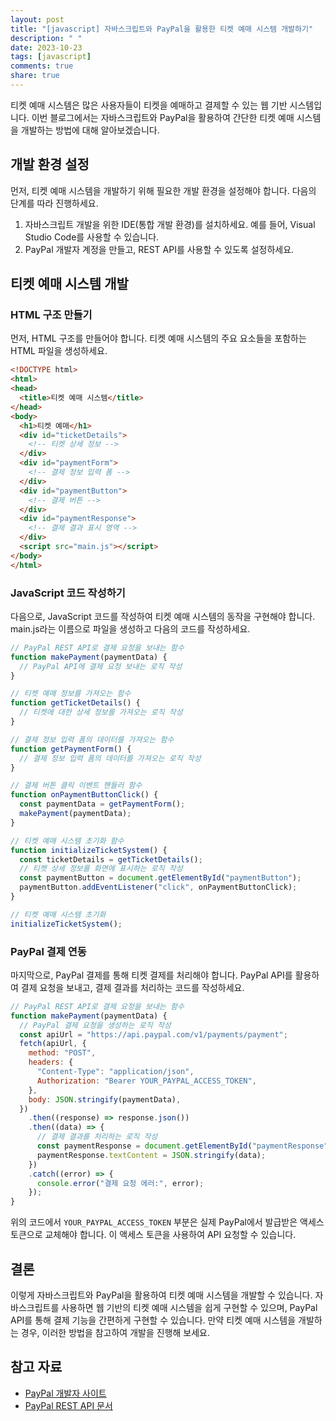 ```yaml
---
layout: post
title: "[javascript] 자바스크립트와 PayPal을 활용한 티켓 예매 시스템 개발하기"
description: " "
date: 2023-10-23
tags: [javascript]
comments: true
share: true
---
```


티켓 예매 시스템은 많은 사용자들이 티켓을 예매하고 결제할 수 있는 웹 기반 시스템입니다. 이번 블로그에서는 자바스크립트와 PayPal을 활용하여 간단한 티켓 예매 시스템을 개발하는 방법에 대해 알아보겠습니다.

## 개발 환경 설정

먼저, 티켓 예매 시스템을 개발하기 위해 필요한 개발 환경을 설정해야 합니다. 다음의 단계를 따라 진행하세요.

1. 자바스크립트 개발을 위한 IDE(통합 개발 환경)를 설치하세요. 예를 들어, Visual Studio Code를 사용할 수 있습니다.
2. PayPal 개발자 계정을 만들고, REST API를 사용할 수 있도록 설정하세요.

## 티켓 예매 시스템 개발

### HTML 구조 만들기

먼저, HTML 구조를 만들어야 합니다. 티켓 예매 시스템의 주요 요소들을 포함하는 HTML 파일을 생성하세요.

```html
<!DOCTYPE html>
<html>
<head>
  <title>티켓 예매 시스템</title>
</head>
<body>
  <h1>티켓 예매</h1>
  <div id="ticketDetails">
    <!-- 티켓 상세 정보 -->
  </div>
  <div id="paymentForm">
    <!-- 결제 정보 입력 폼 -->
  </div>
  <div id="paymentButton">
    <!-- 결제 버튼 -->
  </div>
  <div id="paymentResponse">
    <!-- 결제 결과 표시 영역 -->
  </div>
  <script src="main.js"></script>
</body>
</html>
```

### JavaScript 코드 작성하기

다음으로, JavaScript 코드를 작성하여 티켓 예매 시스템의 동작을 구현해야 합니다. main.js라는 이름으로 파일을 생성하고 다음의 코드를 작성하세요.

```javascript
// PayPal REST API로 결제 요청을 보내는 함수
function makePayment(paymentData) {
  // PayPal API에 결제 요청 보내는 로직 작성
}

// 티켓 예매 정보를 가져오는 함수
function getTicketDetails() {
  // 티켓에 대한 상세 정보를 가져오는 로직 작성
}

// 결제 정보 입력 폼의 데이터를 가져오는 함수
function getPaymentForm() {
  // 결제 정보 입력 폼의 데이터를 가져오는 로직 작성
}

// 결제 버튼 클릭 이벤트 핸들러 함수
function onPaymentButtonClick() {
  const paymentData = getPaymentForm();
  makePayment(paymentData);
}

// 티켓 예매 시스템 초기화 함수
function initializeTicketSystem() {
  const ticketDetails = getTicketDetails();
  // 티켓 상세 정보를 화면에 표시하는 로직 작성
  const paymentButton = document.getElementById("paymentButton");
  paymentButton.addEventListener("click", onPaymentButtonClick);
}

// 티켓 예매 시스템 초기화
initializeTicketSystem();
```

### PayPal 결제 연동

마지막으로, PayPal 결제를 통해 티켓 결제를 처리해야 합니다. PayPal API를 활용하여 결제 요청을 보내고, 결제 결과를 처리하는 코드를 작성하세요.

```javascript
// PayPal REST API로 결제 요청을 보내는 함수
function makePayment(paymentData) {
  // PayPal 결제 요청을 생성하는 로직 작성
  const apiUrl = "https://api.paypal.com/v1/payments/payment";
  fetch(apiUrl, {
    method: "POST",
    headers: {
      "Content-Type": "application/json",
      Authorization: "Bearer YOUR_PAYPAL_ACCESS_TOKEN",
    },
    body: JSON.stringify(paymentData),
  })
    .then((response) => response.json())
    .then((data) => {
      // 결제 결과를 처리하는 로직 작성
      const paymentResponse = document.getElementById("paymentResponse");
      paymentResponse.textContent = JSON.stringify(data);
    })
    .catch((error) => {
      console.error("결제 요청 에러:", error);
    });
}
```

위의 코드에서 `YOUR_PAYPAL_ACCESS_TOKEN` 부분은 실제 PayPal에서 발급받은 액세스 토큰으로 교체해야 합니다. 이 액세스 토큰을 사용하여 API 요청할 수 있습니다.

## 결론

이렇게 자바스크립트와 PayPal을 활용하여 티켓 예매 시스템을 개발할 수 있습니다. 자바스크립트를 사용하면 웹 기반의 티켓 예매 시스템을 쉽게 구현할 수 있으며, PayPal API를 통해 결제 기능을 간편하게 구현할 수 있습니다. 만약 티켓 예매 시스템을 개발하는 경우, 이러한 방법을 참고하여 개발을 진행해 보세요.

## 참고 자료

- [PayPal 개발자 사이트](https://developer.paypal.com/)
- [PayPal REST API 문서](https://developer.paypal.com/docs/api/overview/)